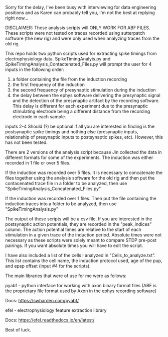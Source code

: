 Sorry for the delay, I've been busy with interviewing for data engineering positions and as Karen can probably tell you, I'm not the best at replying right now...

DISCLAIMER:
These analysis scripts will ONLY WORK FOR ABF FILES. These scripts were not tested on traces recorded using sutterpatch software (the new rig) and were only used when analyzing traces from the old rig.

This repo holds two python scripts used for extracting spike timings from electrophysiology data. 
SpikeTimingAnalyis.py and SpikeTimingAnalysis_Contactenated_Files.py will prompt the user for 4 inputs in the following order:

1. a folder containing the file from the induction recording
2. the first frequency of the induction   
3. the second frequency of presynaptic stimulation during the induction
4. the delay between the ephys software delivering the presynaptic signal and the detection of the presynaptic artifact by the recording software. This delay is different for each experiment due to the presynaptic stimulating electrode being a different distance from the recording electrode in each sample.

inputs 2-4 Should (?) be optional if all you are interested in finding is the postsynaptic spike timings and nothing else (presynaptic inputs, relationship of presynaptic inputs to postsynaptic spikes, etc). However, this has not been tested.

There are 2 versions of the analysis script because Jin collected the data in different formats for some of the experiments. The induction was either recorded in 1 file or over 5 files. 

If the induction was recorded over 5 files. It is necessary to concatenate the files together using the analysis software for the old rig and then put the contacenated trace file in a folder to be analyzed, then use "SpikeTimingAnalysis_Concatenated_Files.py"

If the induction was recorded over 1 files. Then put the file containing the induction traces into a folder to be analyzed, then use "SpikeTimingAnalysis.py"

The output of these scripts will be a csv file. If you are interested in the postsynaptic action potentials, they are recorded in the "peak_indices" column. The action potential times are relative to the start of each stimulation in a given trace of the induction period. Absolute times were not necessary as these scripts were solely meant to compare STDP pre-post pairings. If you want absolute times you will have to edit the script. 

I have also included a list of the cells I analyzed in "Cells_to_analyze.txt". This list contains the cell name, the induction protocol used, age of the pup, and epsp offset (input #4 for the scripts).

The main libraries that were of use for me were as follows:

pyabf - python interface for working with axon binary format files (ABF is the proprietary file format used by Axon in the ephys recording software)

Docs: https://swharden.com/pyabf/

efel - electrophysiology feature extraction library

Docs: https://efel.readthedocs.io/en/latest/

Best of luck.
